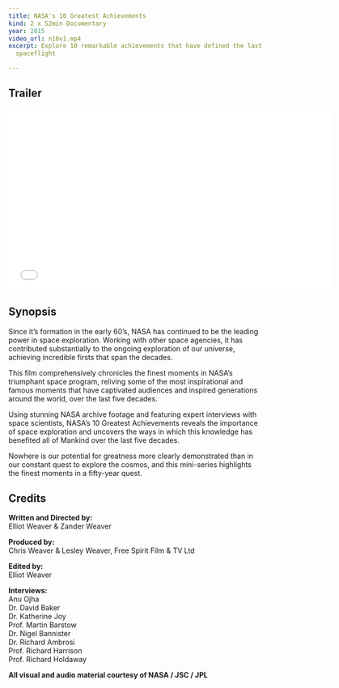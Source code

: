 ```yaml
---
title: NASA's 10 Greatest Achievements
kind: 2 x 52min Documentary
year: 2015
video_url: n10v1.mp4
excerpt: Explore 10 remarkable achievements that have defined the last 50 years of
  spaceflight

---
```

## Trailer

<iframe src="[https://player.vimeo.com/video/106579874?title=0&byline=0&portrait=0](https://player.vimeo.com/video/106579874?title=0&byline=0&portrait=0 "https://player.vimeo.com/video/106579874?title=0&byline=0&portrait=0")" width="640" height="360" frameborder="0" webkitallowfullscreen mozallowfullscreen allowfullscreen></iframe>

## Synopsis

Since it’s formation in the early 60’s, NASA has continued to be the leading power in space exploration. Working with other space agencies, it has contributed substantially to the ongoing exploration of our universe, achieving incredible firsts that span the decades. 

This film comprehensively chronicles the finest moments in NASA’s triumphant space program, reliving some of the most inspirational and famous moments that have captivated audiences and inspired generations around the world, over the last five decades.

Using stunning NASA archive footage and featuring expert interviews with space scientists, NASA’s 10 Greatest Achievements reveals the importance of space exploration and uncovers the ways in which this knowledge has benefited all of Mankind over the last five decades. 

Nowhere is our potential for greatness more clearly demonstrated than in our constant quest to explore the cosmos, and this mini-series highlights the finest moments in a fifty-year quest.

## Credits

**Written and Directed by:** <br>Elliot Weaver & Zander Weaver

**Produced by:** <br>Chris Weaver & Lesley Weaver, Free Spirit Film & TV Ltd

**Edited by:** <br>Elliot Weaver

**Interviews:** <br>Anu Ojha<br>Dr. David Baker<br>Dr. Katherine Joy<br>Prof. Martin Barstow<br>Dr. Nigel Bannister<br>Dr. Richard Ambrosi<br>Prof. Richard Harrison<br>Prof. Richard Holdaway

**All visual and audio material courtesy of NASA / JSC / JPL**